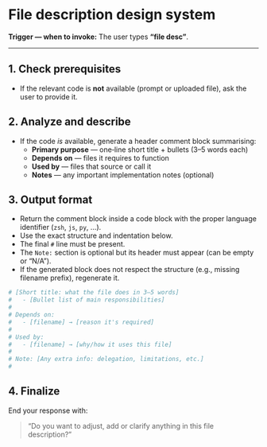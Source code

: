 # File description design system

**Trigger — when to invoke:** The user types **“file desc”**.

---

## 1. Check prerequisites
- If the relevant code is **not** available (prompt or uploaded file), ask the user to provide it.

## 2. Analyze and describe
- If the code *is* available, generate a header comment block summarising:
  - **Primary purpose** — one‑line short title + bullets (3–5 words each)
  - **Depends on** — files it requires to function
  - **Used by** — files that source or call it
  - **Notes** — any important implementation notes (optional)

## 3. Output format
- Return the comment block inside a code block with the proper language identifier (`zsh`, `js`, `py`, …).
- Use the exact structure and indentation below.
- The final `#` line must be present.
- The `Note:` section is optional but its header must appear (can be empty or “N/A”).
- If the generated block does not respect the structure (e.g., missing filename prefix), regenerate it.

```zsh
# [Short title: what the file does in 3–5 words]
#   - [Bullet list of main responsibilities]
#
# Depends on:
#   - [filename] → [reason it's required]
#
# Used by:
#   - [filename] → [why/how it uses this file]
#
# Note: [Any extra info: delegation, limitations, etc.]
#
```

## 4. Finalize
End your response with:  
> “Do you want to adjust, add or clarify anything in this file description?”

